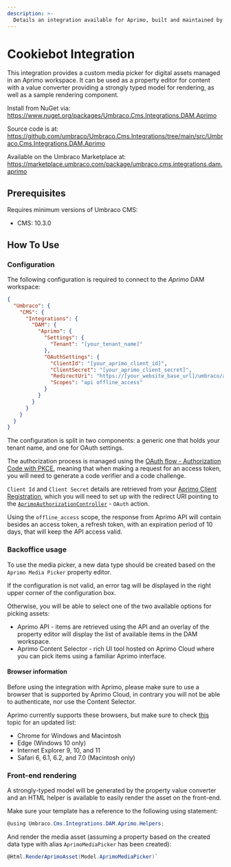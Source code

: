 ```yaml
---
description: >-
  Details an integration available for Aprimo, built and maintained by Umbraco HQ.
---
```


# Cookiebot Integration

This integration provides a custom media picker for digital assets managed in an Aprimo workspace. It can be used as a property editor for content with a value converter providing a strongly typed model for rendering, as well as a sample rendering component.

Install from NuGet via:
https://www.nuget.org/packages/Umbraco.Cms.Integrations.DAM.Aprimo

Source code is at:
https://github.com/umbraco/Umbraco.Cms.Integrations/tree/main/src/Umbraco.Cms.Integrations.DAM.Aprimo

Available on the Umbraco Marketplace at:
https://marketplace.umbraco.com/package/umbraco.cms.integrations.dam.aprimo

## Prerequisites

Requires minimum versions of Umbraco CMS:
- CMS: 10.3.0

## How To Use

### Configuration

The following configuration is required to connect to the _Aprimo_ DAM workspace:

```json
{
  "Umbraco": {
    "CMS": {
      "Integrations": {
        "DAM": {
          "Aprimo": {
            "Settings": {
              "Tenant": "[your_tenant_name]"
            },
            "OAuthSettings": {
              "ClientId": "[your_aprimo_client_id]",
              "ClientSecret": "[your_aprimo_client_secret]",
              "RedirectUri": "https://[your_website_base_url]/umbraco/api/aprimoauthorization/oauth",
              "Scopes": "api offline_access"
            }
          }
        }
      }
    }
  }
}
```

The configuration is split in two components: a generic one that holds your tenant name, and one for OAuth settings.

The authorization process is managed using the [OAuth flow - Authorization Code with PKCE](https://developers.aprimo.com/marketing-operations/rest-api/authorization/#module7), meaning that when making a request for an access token, you will need to generate a code verifier and a code challenge.

`Client Id` and `Client Secret` details are retrieved from your [Aprimo Client Registration](https://developers.aprimo.com/marketing-operations/rest-api/authorization/#module2), which you will need to set up with the redirect URI pointing to the [`AprimoAuthorizationController`](https://github.com/umbraco/Umbraco.Cms.Integrations/blob/feature/aprimo-integration/src/Umbraco.Cms.Integrations.DAM.Aprimo/Controllers/AprimoAuthorizationController.cs) - `OAuth` action.

Using the `offline_access` scope, the response from Aprimo API will contain besides an access token, a refresh token, with an expiration period of 10 days, that will keep the API access valid.

### Backoffice usage

To use the media picker, a new data type should be created based on the `Aprimo Media Picker` property editor.

If the configuration is not valid, an error tag will be displayed in the right upper corner of the configuration box.

Otherwise, you will be able to select one of the two available options for picking assets:
- Aprimo API - items are retrieved using the API and an overlay of the property editor will display the list of available items in the DAM workspace.
- Aprimo Content Selector - rich UI tool hosted on Aprimo Cloud where you can pick items using a familiar Aprimo interface.

#### Browser information
Before using the integration with Aprimo, please make sure to use a browser that is supported by Aprimo Cloud, in contrary you will not be able to authenticate, nor use the Content Selector.

Aprimo currently supports these browsers, but make sure to check [this](https://help.aprimo.com/Content/Marketing_Operations_Help/aprimo_basics/browsers_configuring_concept.html) topic for an updated list:
- Chrome for Windows and Macintosh
- Edge (Windows 10 only)
- Internet Explorer 9, 10, and 11
- Safari 6, 6.1, 6.2, and 7.0 (Macintosh only)

### Front-end rendering
A strongly-typed model will be generated by the property value converter and an HTML helper is available to easily render the asset on the front-end.

Make sure your template has a reference to the following using statement:

```csharp
@using Umbraco.Cms.Integrations.DAM.Aprimo.Helpers;
```

And render the media asset (assuming a property based on the created data type with alias `AprimoMediaPicker` has been created):

```csharp
@Html.RenderAprimoAsset(Model.AprimoMediaPicker)`
```